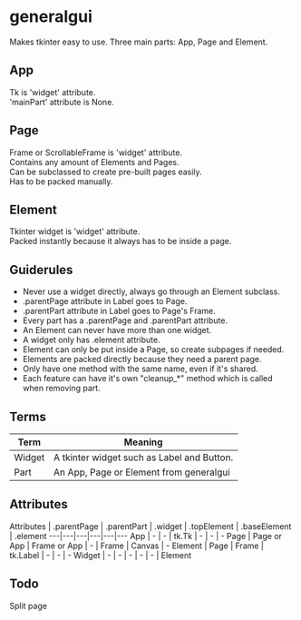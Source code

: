 # generalgui
Makes tkinter easy to use.
Three main parts: App, Page and Element.

## App
Tk is 'widget' attribute.  
'mainPart' attribute is None.

## Page
Frame or ScrollableFrame is 'widget' attribute.  
Contains any amount of Elements and Pages.  
Can be subclassed to create pre-built pages easily.  
Has to be packed manually.  

## Element
Tkinter widget is 'widget' attribute.  
Packed instantly because it always has to be inside a page.  

## Guiderules
 * Never use a widget directly, always go through an Element subclass.
 * .parentPage attribute in Label goes to Page.
 * .parentPart attribute in Label goes to Page's Frame.
 * Every part has a .parentPage and .parentPart attribute.
 * An Element can never have more than one widget.
 * A widget only has .element attribute.
 * Element can only be put inside a Page, so create subpages if needed.
 * Elements are packed directly because they need a parent page.
 * Only have one method with the same name, even if it's shared.
 * Each feature can have it's own "cleanup_*" method which is called when removing part.

## Terms
Term | Meaning
---|---
Widget | A tkinter widget such as Label and Button.
Part | An App, Page or Element from generalgui

## Attributes
Attributes  | .parentPage   | .parentPart   | .widget   | .topElement   | .baseElement  | .element
---|---|---|---|---|---
App         | -             | -             | tk.Tk     | -             | -             | -
Page        | Page or App   | Frame or App  | -         | Frame         | Canvas        | -
Element     | Page          | Frame         | tk.Label  | -             | -             | -
Widget      | -             | -             | -         | -             | -             | Element

## Todo
Split page

